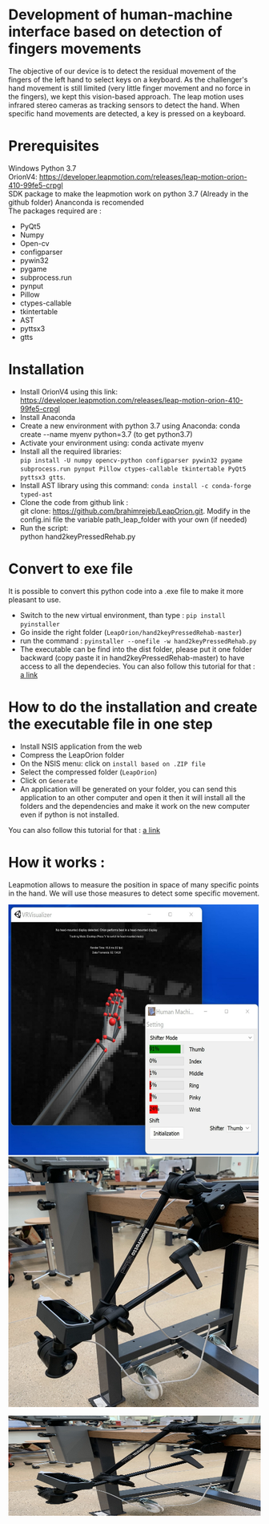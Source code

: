 # Development of human-machine interface based on detection of fingers movements

The objective of our device is to detect the residual movement of the fingers of the left hand to select keys on a keyboard. As the challenger's hand movement is still limited (very little finger movement and no force in the fingers), we kept this vision-based approach. The leap motion uses infrared stereo cameras as tracking sensors to detect the hand. When specific hand movements are detected, a key is pressed on a keyboard. 

# Prerequisites

Windows
Python 3.7  
OrionV4: https://developer.leapmotion.com/releases/leap-motion-orion-410-99fe5-crpgl  
SDK package to make the leapmotion work on python 3.7 (Already in the github folder) 
Ananconda is recomended  
The packages required are :  
- PyQt5 
- Numpy
- Open-cv
- configparser
- pywin32
- pygame
- subprocess.run
- pynput
- Pillow
- ctypes-callable
- tkintertable
- AST
- pyttsx3
- gtts

# Installation
- Install OrionV4 using this link: https://developer.leapmotion.com/releases/leap-motion-orion-410-99fe5-crpgl  
- Install Anaconda
- Create a new environment with python 3.7 using Anaconda: conda create --name myenv python=3.7 (to get python3.7)  
- Activate your environment using: conda activate myenv  
- Install all the required libraries:  
`pip install -U numpy opencv-python configparser pywin32 pygame subprocess.run pynput Pillow ctypes-callable tkintertable PyQt5 pyttsx3 gtts`.  
- Install AST library using this command:
`conda install -c conda-forge typed-ast`
- Clone the code from github link :  
git clone: https://github.com/brahimrejeb/LeapOrion.git. 
Modify in the config.ini file the variable path_leap_folder with your own (if needed)  
- Run the script:  
python hand2keyPressedRehab.py  
# Convert to exe file

It is possible to convert this python code into a .exe file to make it more pleasant to use. 
- Switch to the new virtual environment, than type : 
`pip install pyinstaller`
- Go inside the right folder (`LeapOrion/hand2keyPressedRehab-master`)
- run the command : `pyinstaller --onefile -w hand2keyPressedRehab.py`
- The executable can be find into the dist folder, please put it one folder backward (copy paste it in hand2keyPressedRehab-master) to have access to all the dependecies. 
You can also follow this tutorial for that : [a link](https://www.youtube.com/watch?v=UZX5kH72Yx4)
# How to do the installation and create the executable file in one step 
- Install NSIS application from the web 
- Compress the LeapOrion folder
- On the NSIS menu: click on `install based on .ZIP file`
- Select the compressed folder (`LeapOrion`)
- Click on `Generate`
- An application will be generated on your folder, you can send this application to an other computer and open it then it will install all the folders and the dependencies and make it work on the new computer even if python is not installed. 

You can also follow this tutorial for that : [a link](https://www.youtube.com/watch?v=UZX5kH72Yx4)
# How it works :  
Leapmotion allows to measure the position in space of many specific points in the hand. We will use those measures to detect some specific movement. 

<img src="interface.jpg" width="500" height="500">
<img src="device.jpg" width="500" height="500">
<p align="center">
  <img width="600" height="200" src="device.jpg">
</p>
